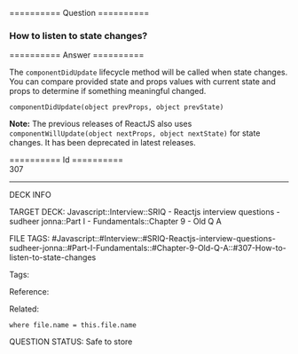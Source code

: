 ========== Question ==========  

### How to listen to state changes?  

========== Answer ==========  

The `componentDidUpdate` lifecycle method will be called when state changes. You
can compare provided state and props values with current state and props to
determine if something meaningful changed.

```
componentDidUpdate(object prevProps, object prevState)
```

**Note:** The previous releases of ReactJS also uses
`componentWillUpdate(object nextProps, object nextState)` for state changes. It
has been deprecated in latest releases.

========== Id ==========  
307

---

DECK INFO

TARGET DECK: Javascript::Interview::SRIQ - Reactjs interview questions - sudheer jonna::Part I - Fundamentals::Chapter 9 - Old Q A

FILE TAGS: #Javascript::#Interview::#SRIQ-Reactjs-interview-questions-sudheer-jonna::#Part-I-Fundamentals::#Chapter-9-Old-Q-A::#307-How-to-listen-to-state-changes

Tags:

Reference:

Related:

```dataview
where file.name = this.file.name
```
QUESTION STATUS: Safe to store
